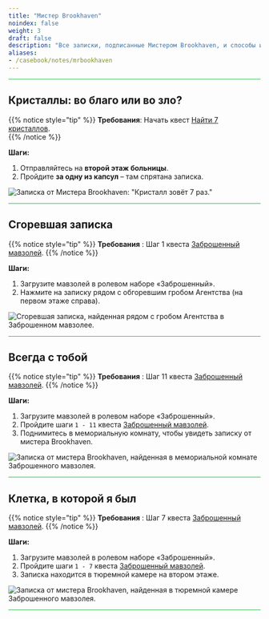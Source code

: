 ```yaml
---
title: "Мистер Brookhaven"
noindex: false
weight: 3
draft: false
description: "Все записки, подписанные Мистером Brookhaven, и способы их нахождения."
aliases:
- /casebook/notes/mrbookhaven
---
```


<hr style="background-color: #28b44c" size=8>

## Кристаллы: во благо или во зло?  

{{% notice style="tip" %}}
**Требования**: Начать квест [Найти 7 кристаллов](/lore/quests/find_7_crystals).  
{{% /notice %}}

**Шаги:**  

1. Отправляйтесь на **второй этаж больницы**.  
2. Пройдите **за одну из капсул** – там спрятана записка.  

![Записка от Мистера Brookhaven: "Кристалл зовёт 7 раз."](/images/bh/mrbrookhaven_crystals_notes.png)  

<hr style="background-color: #28b44c" size=8>

## Сгоревшая записка

{{% notice style="tip" %}}
**Требования** : Шаг 1 квеста [Заброшенный мавзолей](/lore/quests/abandoned_mausoleum/).
{{% /notice %}}

**Шаги:**
1. Загрузите мавзолей в ролевом наборе «Заброшенный». 
2. Нажмите на записку рядом с обгоревшим гробом Агентства (на первом этаже справа).

![Сгоревшая записка, найденная рядом с гробом Агентства в Заброшенном мавзолее.](/images/abandoned_mausoleum/mausoleum_burnt_note_mr_b.webp?width=200px) 

<hr style="background-color: #28b44c" size=8>

## Всегда с тобой

{{% notice style="tip" %}}
**Требования** : Шаг 11 квеста [Заброшенный мавзолей](/lore/quests/abandoned_mausoleum/).
{{% /notice %}}

**Шаги:**
1. Загрузите мавзолей в ролевом наборе «Заброшенный». 
2. Пройдите шаги `1 - 11` квеста [Заброшенный мавзолей](/lore/quests/abandoned_mausoleum/).
3. Поднимитесь в мемориальную комнату, чтобы увидеть записку от мистера Brookhaven.

![Записка от мистера Brookhaven, найденная в мемориальной комнате Заброшенного мавзолея.](/images/abandoned_mausoleum/mausoleum_mr_b_tomb_note.webp?width=200px) 

<hr style="background-color: #28b44c" size=8>

## Клетка, в которой я был

{{% notice style="tip" %}}
**Требования** : Шаг 7 квеста [Заброшенный мавзолей](/lore/quests/abandoned_mausoleum/).
{{% /notice %}}

**Шаги:**
1. Загрузите мавзолей в ролевом наборе «Заброшенный». 
2. Пройдите шаги `1 - 7` квеста [Заброшенный мавзолей](/lore/quests/abandoned_mausoleum/).
3. Записка находится в тюремной камере на втором этаже.

![Записка от мистера Brookhaven, найденная в тюремной камере Заброшенного мавзолея.](/images/abandoned_mausoleum/mausoleum_prison_note_mr_b.webp?width=200px) 

<hr style="background-color: #28b44c" size=8>

